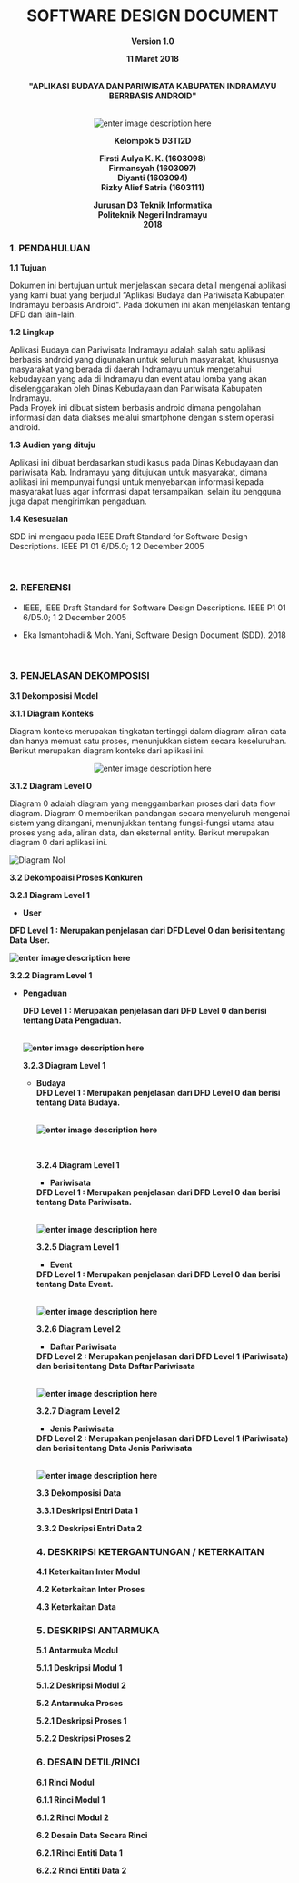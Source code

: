 ﻿<h1 align="center" id="software-requirements-specification">SOFTWARE DESIGN DOCUMENT</h1>  
<p align="center"><strong>Version 1.0</strong><br> 
<p align="center"><strong>11 Maret 2018<br>  </strong><br>
<p align="center"><strong>"APLIKASI BUDAYA DAN PARIWISATA KABUPATEN INDRAMAYU BERRBASIS ANDROID"<br><br></strong></p> 
</p><p align="center">  
<img src="https://lh3.googleusercontent.com/qEHYPVzo0kjd8ikhrCIF4cI_PhR8pmK5vDU14oEp9OPyVT-eA54cVp8C9iyJ8rKDfH8OR1dnT1zv=s300" alt="enter image description here" title="logo">  
</p><p align="center"><strong>Kelompok 5 D3TI2D</strong></p>  

<p align="center"><strong>Firsti Aulya K. K. (1603098)<br>  
Firmansyah (1603097) <br>  
Diyanti (1603094)<br>  
Rizky Alief Satria (1603111)</strong><br>  
</p>  
<p align="center"><strong>Jurusan D3 Teknik Informatika<br>
Politeknik Negeri Indramayu<br>
2018</strong></p>


<P><h3><strong>1. PENDAHULUAN</strong></h3></P>
<P><strong>1.1 Tujuan</strong></P>
<p>Dokumen ini bertujuan untuk menjelaskan secara detail mengenai aplikasi yang kami buat yang berjudul “Aplikasi Budaya dan Pariwisata Kabupaten Indramayu berbasis Android". Pada dokumen ini akan menjelaskan tentang DFD dan lain-lain.</p>  


<p><strong>1.2 Lingkup</strong></p>
<p>Aplikasi Budaya dan Pariwisata Indramayu adalah salah satu aplikasi berbasis android yang digunakan untuk seluruh masyarakat, khususnya masyarakat yang berada di daerah Indramayu untuk mengetahui kebudayaan yang ada di Indramayu dan event atau lomba yang akan diselenggarakan oleh Dinas Kebudayaan dan Pariwisata Kabupaten Indramayu.<br>  
Pada Proyek ini dibuat sistem berbasis android dimana pengolahan informasi dan data diakses melalui smartphone dengan sistem operasi android.</p>  

<p><strong>1.3 Audien yang dituju</strong></p>
<p>Aplikasi ini dibuat berdasarkan studi kasus pada Dinas Kebudayaan dan pariwisata Kab. Indramayu yang ditujukan untuk masyarakat, dimana aplikasi ini mempunyai fungsi 
untuk menyebarkan informasi kepada masyarakat luas agar informasi dapat tersampaikan.
selain itu pengguna juga dapat mengirimkan pengaduan.</p>

<p><strong>1.4 Kesesuaian</strong></p>
<p>SDD ini mengacu pada IEEE Draft Standard for Software Design Descriptions. IEEE P1 01 6/D5.0; 1 2 December 2005</p>

<br>
<p><h3><strong>2. REFERENSI</strong></h3></p>

 - <p>IEEE, IEEE Draft Standard for Software Design Descriptions. IEEE
   P1 01 6/D5.0; 1 2 December 2005</p>
   
 - <p>Eka Ismantohadi & Moh. Yani, Software Design Document (SDD).
   2018</p>

<br>
<p><h3><strong>3. PENJELASAN DEKOMPOSISI</strong></h3></p>
<p><strong>3.1 Dekomposisi Model</strong></p>
<p><strong>3.1.1 Diagram Konteks</strong></p>
Diagram konteks merupakan tingkatan tertinggi dalam diagram aliran data dan hanya memuat satu proses, menunjukkan sistem secara keseluruhan. Berikut merupakan diagram konteks dari aplikasi ini. 
 </p><p align="center">  
<img src="https://lh3.googleusercontent.com/-L6CJeZHFHZQ/WqTi-IVUFZI/AAAAAAAAAKc/j44KbgZwpywg3PX7kgJXQlybxX4hodvXQCL0BGAs/w530-d-h288-n/diagram%2Bkonteks.png=s300" alt="enter image description here" title="diagram konteks">  
</p><p align="center">


<p><strong>3.1.2 Diagram Level 0</strong></p>
Diagram 0 adalah diagram yang menggambarkan proses dari data flow diagram. Diagram 0 memberikan pandangan secara menyeluruh mengenai sistem yang ditangani, menunjukkan tentang fungsi-fungsi utama atau proses yang ada, aliran data, dan eksternal entity. Berikut merupakan diagram 0 dari aplikasi ini.

 </p><p align="center">  
 
![Diagram Nol](https://3.bp.blogspot.com/-7TnuFmK9hmw/WrHLCM9DPgI/AAAAAAAAAEs/QVVbAmTI4r4i0W__SemA-ccKZDUmnH4qQCLcBGAs/s1600/diagram+nol.png)

</p><p align="center">

<p><strong>3.2 Dekompoaisi Proses Konkuren</strong></p>
<p><strong>3.2.1 Diagram Level 1 </strong></p>
<ul>
<li><p><strong>User</p></li>
</ul>
DFD Level 1 : Merupakan penjelasan dari DFD Level 0  dan berisi tentang Data User.<br>

![enter image description here](https://2.bp.blogspot.com/-cDJy2hE-c9U/WrHOLmYQ1LI/AAAAAAAAAE4/TinICzT4038Y0ZLbUHCVm7QpY4DJEzT3ACLcBGAs/s1600/level+1+user.png)
</p><p align="center">

<p><strong>3.2.2 Diagram Level 1 </strong></p>
<ul>
<li><strong>Pengaduan</strong></li>
</li>

DFD Level 1 : Merupakan penjelasan dari DFD Level 0  dan berisi tentang Data Pengaduan.<br><br>

![enter image description here](https://4.bp.blogspot.com/-P7HHtqTi8d4/WrHPMZLghNI/AAAAAAAAAFA/r7TfauEEYkcnYsdyfr30yEZwv2ZgCHTCwCLcBGAs/s1600/level+1+pengaduan.png)
</p><p align="center">

<p><strong>3.2.3 Diagram Level 1 </strong></p>
<ul>
<li><strong>Budaya</strong></li>
DFD Level 1 : Merupakan penjelasan dari DFD Level 0  dan berisi tentang Data Budaya.<br><br>

![enter image description here](https://1.bp.blogspot.com/-AQCtqUkeVuI/WrHP3jCPu-I/AAAAAAAAAFI/MolwQYQTxIMVuhTFaz4wY38VRvoqH2-FgCLcBGAs/s1600/level+1+budaya.png)
</p><p align="center"><br>

<p><strong>3.2.4 Diagram Level 1</strong></p>
<ul>
<li><strong>Pariwisata</strong></li>
</ul>
DFD Level 1 : Merupakan penjelasan dari DFD Level 0  dan berisi tentang Data Pariwisata.<br><br>

![enter image description here](https://1.bp.blogspot.com/-rASx0Mw4IaU/WrHRGaQUREI/AAAAAAAAAFU/4Y3x1oZYmtI_n62zZPLgMwKQHIaH-IZcQCLcBGAs/s1600/level+2+daftar+pariwisata.png)
</p><p align="center">

<p><strong>3.2.5 Diagram Level 1 </strong></p>
<ul>
<li><strong>Event</strong></li>
</ul>
DFD Level 1 : Merupakan penjelasan dari DFD Level 0  dan berisi tentang Data Event.<br><br>

![enter image description here](https://4.bp.blogspot.com/-bnMlxNGfBIU/WrHR9AAnH4I/AAAAAAAAAFc/MMb643b_TUMqS5OGemAKiNCmALOpPF2kQCLcBGAs/s1600/level+1+event.png)

<p><strong>3.2.6 Diagram Level 2 </strong></p>
<ul>
<li><strong>Daftar Pariwisata</strong></li>
</ul>
DFD Level 2 : Merupakan penjelasan dari DFD Level 1 (Pariwisata) dan berisi tentang Data Daftar Pariwisata<br><br>

![enter image description here](https://4.bp.blogspot.com/-qBBwV2Y0oTg/WrHSzEZtxpI/AAAAAAAAAFk/jdZafO48Nn49ZX-OJNjl2MUJ-AOWufBNgCLcBGAs/s1600/level+2+daftar+pariwisata.png)


<p><strong>3.2.7 Diagram Level 2 </strong></p>
<ul>
<li><strong>Jenis Pariwisata</strong></li>
</ul>
DFD Level 2 : Merupakan penjelasan dari DFD Level 1 (Pariwisata) dan berisi tentang Data Jenis Pariwisata<br><br>

![enter image description here](https://1.bp.blogspot.com/-rASx0Mw4IaU/WrHRGaQUREI/AAAAAAAAAFU/4Y3x1oZYmtI_n62zZPLgMwKQHIaH-IZcQCLcBGAs/s1600/level+2+daftar+pariwisata.png)

<p><strong>3.3 Dekomposisi Data</strong></p>
<p><strong>3.3.1 Deskripsi Entri Data 1</strong></p>
<p><strong>3.3.2 Deskripsi Entri Data 2</strong></p>
<p><strong><h3>4. DESKRIPSI KETERGANTUNGAN / KETERKAITAN</h3></strong></p>
<p><strong>4.1 Keterkaitan Inter Modul</strong></p>
<p><strong>4.2 Keterkaitan Inter Proses</strong></p>
<p><strong>4.3 Keterkaitan Data</strong></p>
<p><strong><h3>5. DESKRIPSI ANTARMUKA</h3></strong></p>
<p><strong>5.1 Antarmuka Modul</strong></p>
<p><strong>5.1.1 Deskripsi Modul 1</strong></p>
<p><strong>5.1.2 Deskripsi Modul 2</strong></p>
<p><strong>5.2 Antarmuka Proses</strong></p>
<p><strong>5.2.1 Deskripsi Proses 1</strong></p>
<p><strong>5.2.2 Deskripsi Proses 2</strong></p>
<p><strong><h3>6. DESAIN DETIL/RINCI</h3></strong></p>
<p><strong>6.1 Rinci Modul</strong></p>
<p><strong>6.1.1 Rinci Modul 1</strong></p>
<p><strong>6.1.2 Rinci Modul 2</strong></p>
<p><strong>6.2 Desain Data Secara Rinci</strong></p>
<p><strong>6.2.1 Rinci Entiti Data 1</strong></p>
<p><strong>6.2.2 Rinci Entiti Data 2</strong></p>
